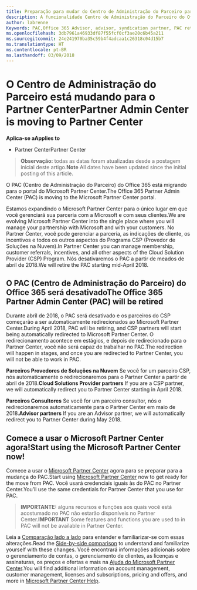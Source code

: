 ```yaml
---
title: Preparação para mudar do Centro de Administração do Parceiro para o Partner Center | Partner Center
description: A funcionalidade Centro de Administração do Parceiro do Office 365 está mudando para o Partner Center.
author: labrenne
Keywords: PAC,Office 365 Advisor, advisor, syndication partner, PAC retire, PAC retiring
ms.openlocfilehash: 3db7961a46933df87f55fcf0cf3ae20c6b45a211
ms.sourcegitcommit: 24e241970ba35c59b4f4adcaa1c26318c04d15b7
ms.translationtype: HT
ms.contentlocale: pt-BR
ms.lasthandoff: 03/09/2018
---
```

# <a name="partner-admin-center-is-moving-to-partner-center"></a><span data-ttu-id="de65d-103">O Centro de Administração do Parceiro está mudando para o Partner Center</span><span class="sxs-lookup"><span data-stu-id="de65d-103">Partner Admin Center is moving to Partner Center</span></span>

**<span data-ttu-id="de65d-104">Aplica-se a</span><span class="sxs-lookup"><span data-stu-id="de65d-104">Applies to</span></span>**

-  <span data-ttu-id="de65d-105">Partner Center</span><span class="sxs-lookup"><span data-stu-id="de65d-105">Partner Center</span></span>

><span data-ttu-id="de65d-106">**Observação:** todas as datas foram atualizadas desde a postagem inicial deste artigo.</span><span class="sxs-lookup"><span data-stu-id="de65d-106">**Note** All dates have been updated since the initial posting of this article.</span></span>

<span data-ttu-id="de65d-107">O PAC (Centro de Administração do Parceiro) do Office 365 está migrando para o portal do Microsoft Partner Center.</span><span class="sxs-lookup"><span data-stu-id="de65d-107">The Office 365 Partner Admin Center (PAC) is moving to the Microsoft Partner Center portal.</span></span>

<span data-ttu-id="de65d-108">Estamos expandindo o Microsoft Partner Center para o único lugar em que você gerenciará sua parceria com a Microsoft e com seus clientes.</span><span class="sxs-lookup"><span data-stu-id="de65d-108">We are evolving Microsoft Partner Center into the single place where you will manage your partnership with Microsoft and with your customers.</span></span> <span data-ttu-id="de65d-109">No Partner Center, você pode gerenciar a parceria, as indicações de cliente, os incentivos e todos os outros aspectos do Programa CSP (Provedor de Soluções na Nuvem).</span><span class="sxs-lookup"><span data-stu-id="de65d-109">In Partner Center you can manage membership, customer referrals, incentives, and all other aspects of the Cloud Solution Provider (CSP) Program.</span></span> <span data-ttu-id="de65d-110">Nós desativaremos o PAC a partir de meados de abril de 2018.</span><span class="sxs-lookup"><span data-stu-id="de65d-110">We will retire the PAC starting mid-April 2018.</span></span>

## <a name="the-office-365-partner-admin-center-pac-will-be-retired"></a><span data-ttu-id="de65d-111">O PAC (Centro de Administração do Parceiro) do Office 365 será desativado</span><span class="sxs-lookup"><span data-stu-id="de65d-111">The Office 365 Partner Admin Center (PAC) will be retired</span></span>

<span data-ttu-id="de65d-112">Durante abril de 2018, o PAC será desativado e os parceiros do CSP começarão a ser automaticamente redirecionados ao Microsoft Partner Center.</span><span class="sxs-lookup"><span data-stu-id="de65d-112">During April 2018, PAC will be retiring, and CSP partners will start being automatically redirected to Microsoft Partner Center.</span></span> <span data-ttu-id="de65d-113">O redirecionamento acontece em estágios, e depois de redirecionado para o Partner Center, você não será capaz de trabalhar no PAC.</span><span class="sxs-lookup"><span data-stu-id="de65d-113">The redirection will happen in stages, and once you are redirected to Partner Center, you will not be able to work in PAC.</span></span> 

<span data-ttu-id="de65d-114">**Parceiros Provedores de Soluções na Nuvem** Se você for um parceiro CSP, nós automaticamente o redirecionaremos para o Partner Center a partir de abril de 2018.</span><span class="sxs-lookup"><span data-stu-id="de65d-114">**Cloud Solutions Provider partners** If you are a CSP partner, we will automatically redirect you to Partner Center starting in April 2018.</span></span> 

<span data-ttu-id="de65d-115">**Parceiros Consultores** Se você for um parceiro consultor, nós o redirecionaremos automaticamente para o Partner Center em maio de 2018.</span><span class="sxs-lookup"><span data-stu-id="de65d-115">**Advisor partners** If you are an Advisor partner, we will automatically redirect you to Partner Center during May 2018.</span></span>


## <a name="start-using-the-microsoft-partner-center-now"></a><span data-ttu-id="de65d-116">Comece a usar o Microsoft Partner Center agora!</span><span class="sxs-lookup"><span data-stu-id="de65d-116">Start using the Microsoft Partner Center now!</span></span>

<span data-ttu-id="de65d-117">Comece a usar o [Microsoft Partner Center](https://partnercenter.microsoft.com/) agora para se preparar para a mudança do PAC.</span><span class="sxs-lookup"><span data-stu-id="de65d-117">Start using [Microsoft Partner Center](https://partnercenter.microsoft.com/)  now to get ready for the move from PAC.</span></span>  <span data-ttu-id="de65d-118">Você usará credenciais iguais às do PAC no Partner Center.</span><span class="sxs-lookup"><span data-stu-id="de65d-118">You’ll use the same credentials for Partner Center that you use for PAC.</span></span> 

><span data-ttu-id="de65d-119">**IMPORTANTE:** alguns recursos e funções aos quais você está acostumado no PAC não estarão disponíveis no Partner Center.</span><span class="sxs-lookup"><span data-stu-id="de65d-119">**IMPORTANT**  Some features and functions you are used to in PAC will not be available in Partner Center.</span></span>

 <span data-ttu-id="de65d-120">Leia a [Comparação lado a lado](moving-from-pac-to-pc.md) para entender e familiarizar-se com essas alterações.</span><span class="sxs-lookup"><span data-stu-id="de65d-120">Read the [Side-by-side comparison](moving-from-pac-to-pc.md) to understand and familiarize yourself with these changes.</span></span>  <span data-ttu-id="de65d-121">Você encontrará informações adicionais sobre o gerenciamento de contas, o gerenciamento de clientes, as licenças e assinaturas, os preços e ofertas e mais na [Ajuda do Microsoft Partner Center](https://partnercenter.microsoft.com/partner/help).</span><span class="sxs-lookup"><span data-stu-id="de65d-121">You will find additional information on account management, customer management, licenses and subscriptions, pricing and offers, and more in [Microsoft Partner Center Help](https://partnercenter.microsoft.com/partner/help).</span></span>

 
